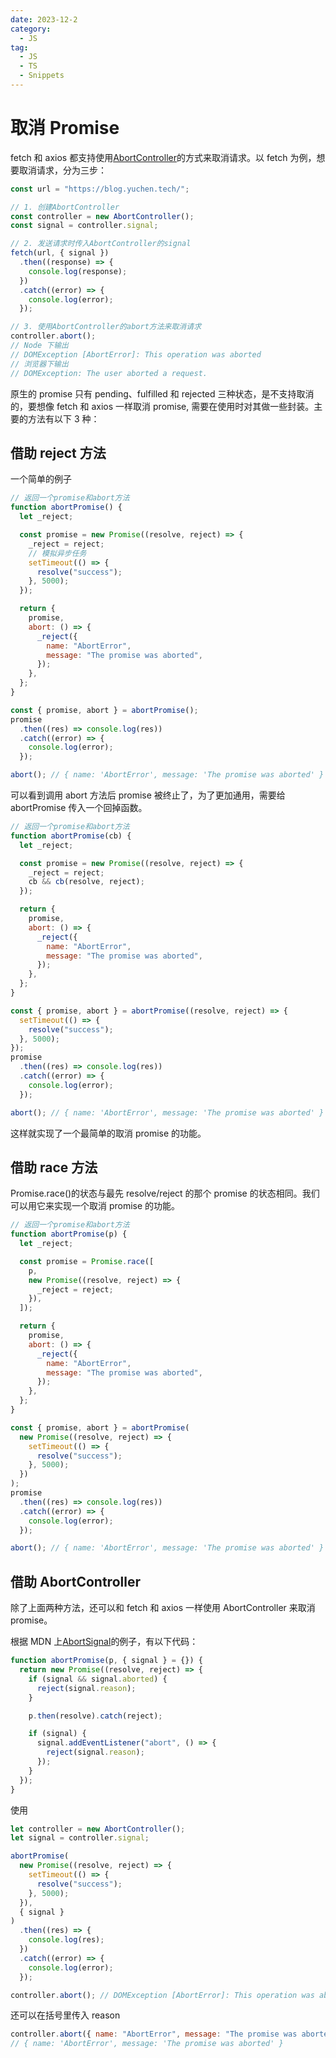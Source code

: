 ```yaml
---
date: 2023-12-2
category:
  - JS
tag:
  - JS
  - TS
  - Snippets
---
```


# 取消 Promise

fetch 和 axios 都支持使用[AbortController](https://developer.mozilla.org/en-US/docs/Web/API/AbortController)的方式来取消请求。以 fetch 为例，想要取消请求，分为三步：

```js
const url = "https://blog.yuchen.tech/";

// 1. 创建AbortController
const controller = new AbortController();
const signal = controller.signal;

// 2. 发送请求时传入AbortController的signal
fetch(url, { signal })
  .then((response) => {
    console.log(response);
  })
  .catch((error) => {
    console.log(error);
  });

// 3. 使用AbortController的abort方法来取消请求
controller.abort();
// Node 下输出
// DOMException [AbortError]: This operation was aborted
// 浏览器下输出
// DOMException: The user aborted a request.
```

原生的 promise 只有 pending、fulfilled 和 rejected 三种状态，是不支持取消的，要想像 fetch 和 axios 一样取消 promise, 需要在使用时对其做一些封装。主要的方法有以下 3 种：

## 借助 reject 方法

一个简单的例子

```js
// 返回一个promise和abort方法
function abortPromise() {
  let _reject;

  const promise = new Promise((resolve, reject) => {
    _reject = reject;
    // 模拟异步任务
    setTimeout(() => {
      resolve("success");
    }, 5000);
  });

  return {
    promise,
    abort: () => {
      _reject({
        name: "AbortError",
        message: "The promise was aborted",
      });
    },
  };
}

const { promise, abort } = abortPromise();
promise
  .then((res) => console.log(res))
  .catch((error) => {
    console.log(error);
  });

abort(); // { name: 'AbortError', message: 'The promise was aborted' }
```

可以看到调用 abort 方法后 promise 被终止了，为了更加通用，需要给 abortPromise 传入一个回掉函数。

```js
// 返回一个promise和abort方法
function abortPromise(cb) {
  let _reject;

  const promise = new Promise((resolve, reject) => {
    _reject = reject;
    cb && cb(resolve, reject);
  });

  return {
    promise,
    abort: () => {
      _reject({
        name: "AbortError",
        message: "The promise was aborted",
      });
    },
  };
}

const { promise, abort } = abortPromise((resolve, reject) => {
  setTimeout(() => {
    resolve("success");
  }, 5000);
});
promise
  .then((res) => console.log(res))
  .catch((error) => {
    console.log(error);
  });

abort(); // { name: 'AbortError', message: 'The promise was aborted' }
```

这样就实现了一个最简单的取消 promise 的功能。

## 借助 race 方法

Promise.race()的状态与最先 resolve/reject 的那个 promise 的状态相同。我们可以用它来实现一个取消 promise 的功能。

```js
// 返回一个promise和abort方法
function abortPromise(p) {
  let _reject;

  const promise = Promise.race([
    p,
    new Promise((resolve, reject) => {
      _reject = reject;
    }),
  ]);

  return {
    promise,
    abort: () => {
      _reject({
        name: "AbortError",
        message: "The promise was aborted",
      });
    },
  };
}

const { promise, abort } = abortPromise(
  new Promise((resolve, reject) => {
    setTimeout(() => {
      resolve("success");
    }, 5000);
  })
);
promise
  .then((res) => console.log(res))
  .catch((error) => {
    console.log(error);
  });

abort(); // { name: 'AbortError', message: 'The promise was aborted' }
```

## 借助 AbortController

除了上面两种方法，还可以和 fetch 和 axios 一样使用 AbortController 来取消 promise。

根据 MDN 上[AbortSignal](https://developer.mozilla.org/en-US/docs/Web/API/AbortSignal#implementing_an_abortable_api)的例子，有以下代码：

```js
function abortPromise(p, { signal } = {}) {
  return new Promise((resolve, reject) => {
    if (signal && signal.aborted) {
      reject(signal.reason);
    }

    p.then(resolve).catch(reject);

    if (signal) {
      signal.addEventListener("abort", () => {
        reject(signal.reason);
      });
    }
  });
}
```

使用

```js
let controller = new AbortController();
let signal = controller.signal;

abortPromise(
  new Promise((resolve, reject) => {
    setTimeout(() => {
      resolve("success");
    }, 5000);
  }),
  { signal }
)
  .then((res) => {
    console.log(res);
  })
  .catch((error) => {
    console.log(error);
  });

controller.abort(); // DOMException [AbortError]: This operation was aborted
```

还可以在括号里传入 reason

```js
controller.abort({ name: "AbortError", message: "The promise was aborted" });
// { name: 'AbortError', message: 'The promise was aborted' }
```

